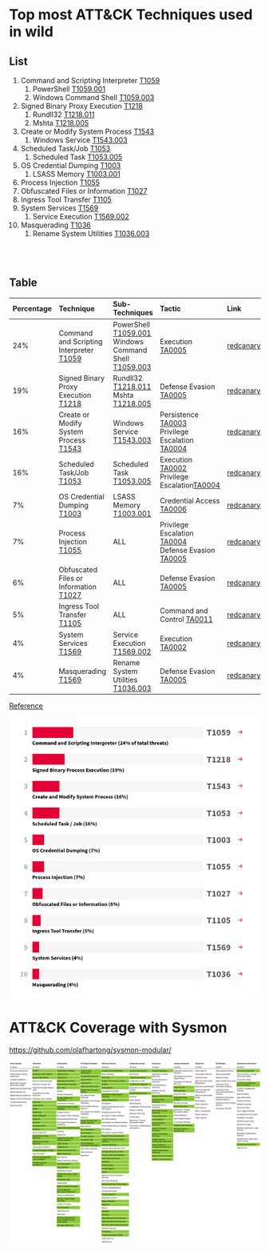 # Top most ATT&CK Techniques used in wild

## List

1. Command and Scripting Interpreter [T1059](https://attack.mitre.org/techniques/T1059/) 
	1. PowerShell [T1059.001](https://attack.mitre.org/techniques/T1059/001/)
	2. Windows Command Shell [T1059.003](https://attack.mitre.org/techniques/T1059/003/)
2. Signed Binary Proxy Execution [T1218](https://attack.mitre.org/techniques/T1218)
	1. Rundll32 [T1218.011](https://attack.mitre.org/techniques/T1218/011/)
	2. Mshta [T1218.005](https://attack.mitre.org/techniques/T1218/005/)
3. Create or Modify System Process [T1543](https://attack.mitre.org/techniques/T1543/)
	1. Windows Service [T1543.003](https://attack.mitre.org/techniques/T1543/003/)
4. Scheduled Task/Job [T1053](https://attack.mitre.org/techniques/T1053/)
	1. Scheduled Task [T1053.005](https://attack.mitre.org/techniques/T1053/005/)
5. OS Credential Dumping [T1003](https://attack.mitre.org/techniques/T1003/)
	1. LSASS Memory [T1003.001](https://attack.mitre.org/techniques/T1003/001/)
6. Process Injection [T1055](https://attack.mitre.org/techniques/T1055/)
7. Obfuscated Files or Information [T1027](https://attack.mitre.org/techniques/T1027/)
8. Ingress Tool Transfer [T1105](https://attack.mitre.org/techniques/T1105/)
9. System Services [T1569](https://attack.mitre.org/techniques/T1569/)
	1. Service Execution [T1569.002](https://attack.mitre.org/techniques/T1569/002/)
10. Masquerading [T1036](https://attack.mitre.org/techniques/T1036/)
	1. Rename System Utilities [T1036.003](https://attack.mitre.org/techniques/T1036/003/)

<br><br>

## Table

|Percentage|Technique|Sub-Techniques|Tactic|Link|
|:---------|:-----|:-------|:-------------|:---|
|24%|Command and Scripting Interpreter [T1059](https://attack.mitre.org/techniques/T1059/)|PowerShell [T1059.001](https://attack.mitre.org/techniques/T1059/001/)<br>Windows Command Shell [T1059.003](https://attack.mitre.org/techniques/T1059/003/)|Execution [TA0005](https://attack.mitre.org/tactics/TA0002)|[redcanary](https://redcanary.com/threat-detection-report/techniques/command-scripting-interpreter/)|
|19%|Signed Binary Proxy Execution [T1218](https://attack.mitre.org/techniques/T1218)|Rundll32 [T1218.011](https://attack.mitre.org/techniques/T1218/011/)<br>Mshta [T1218.005](https://attack.mitre.org/techniques/T1218/005/)|Defense Evasion [TA0005](https://attack.mitre.org/tactics/TA0005)|[redcanary](https://redcanary.com/threat-detection-report/techniques/command-scripting-interpreter/)|
|16%|Create or Modify System Process [T1543](https://attack.mitre.org/techniques/T1543/)|Windows Service [T1543.003](https://attack.mitre.org/techniques/T1543/003/)|Persistence [TA0003](https://attack.mitre.org/tactics/TA0003)<br>Privilege Escalation [TA0004](https://attack.mitre.org/tactics/TA0004)|[redcanary](https://redcanary.com/threat-detection-report/techniques/command-scripting-interpreter/)|
|16%|Scheduled Task/Job [T1053](https://attack.mitre.org/techniques/T1053/)|Scheduled Task [T1053.005](https://attack.mitre.org/techniques/T1053/005/)|Execution [TA0002](https://attack.mitre.org/tactics/TA0002)<br>Privilege Escalation[TA0004](https://attack.mitre.org/tactics/TA0004)|[redcanary](https://redcanary.com/threat-detection-report/techniques/command-scripting-interpreter/)|
|7% |OS Credential Dumping [T1003](https://attack.mitre.org/techniques/T1003/)|LSASS Memory [T1003.001](https://attack.mitre.org/techniques/T1003/001/)|Credential Access [TA0006](https://attack.mitre.org/tactics/TA0006)|[redcanary](https://redcanary.com/threat-detection-report/techniques/command-scripting-interpreter/)|
|7% |Process Injection [T1055](https://attack.mitre.org/techniques/T1055/)|ALL|Privilege Escalation [TA0004](https://attack.mitre.org/tactics/TA0004)<br>Defense Evasion [TA0005](https://attack.mitre.org/tactics/TA0005)|[redcanary](https://redcanary.com/threat-detection-report/techniques/command-scripting-interpreter/)|
|6% |Obfuscated Files or Information [T1027](https://attack.mitre.org/techniques/T1027/)|ALL|Defense Evasion [TA0005](https://attack.mitre.org/tactics/TA0005)|[redcanary](https://redcanary.com/threat-detection-report/techniques/command-scripting-interpreter/)|
|5% |Ingress Tool Transfer [T1105](https://attack.mitre.org/techniques/T1105/)|ALL|Command and Control [TA0011](https://attack.mitre.org/tactics/TA0011)|[redcanary](https://redcanary.com/threat-detection-report/techniques/command-scripting-interpreter/)|
|4% |System Services [T1569](https://attack.mitre.org/techniques/T1569/)|Service Execution [T1569.002](https://attack.mitre.org/techniques/T1569/002/)|Execution [TA0002](https://attack.mitre.org/tactics/TA0002)|[redcanary](https://redcanary.com/threat-detection-report/techniques/command-scripting-interpreter/)|
|4% |Masquerading [T1569](https://attack.mitre.org/techniques/T1569/)|Rename System Utilities [T1036.003](https://attack.mitre.org/techniques/T1036/003/)|Defense Evasion [TA0005](https://attack.mitre.org/tactics/TA0005)|[redcanary](https://redcanary.com/threat-detection-report/techniques/command-scripting-interpreter/)|


[Reference](https://redcanary.com/threat-detection-report/techniques/)

<div style="text-align:center">
	<img src="./images/Pasted image 20210726175152.png" />
</div>






# ATT&CK Coverage with Sysmon

https://github.com/olafhartong/sysmon-modular/

<div style="text-align:center">
	<img src="./images/sysmon-modular.png" />
</div>
